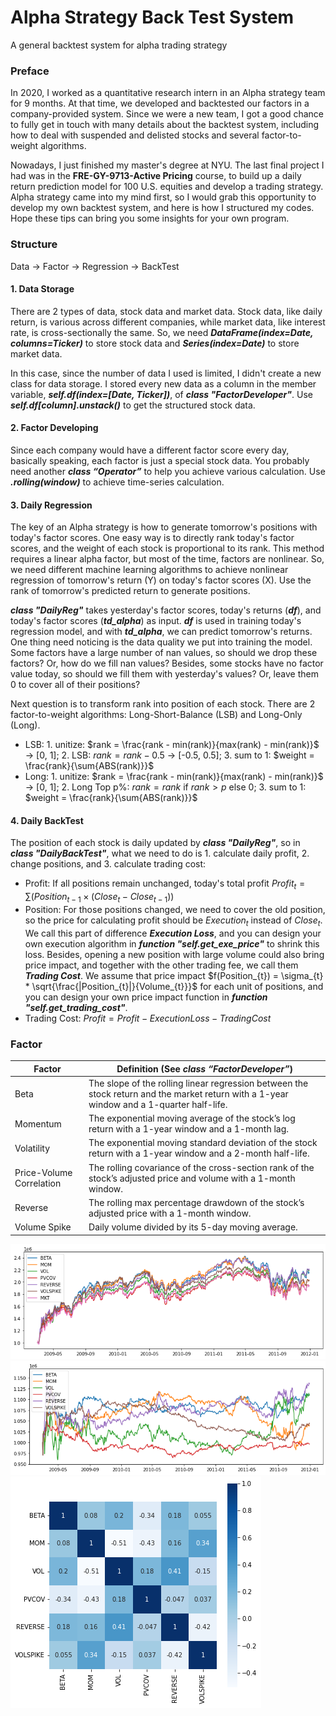 # Alpha Strategy Back Test System
A general backtest system for alpha trading strategy

### Preface
In 2020, I worked as a quantitative research intern in an Alpha strategy team for 9 months. At that time, we developed and backtested our factors in a company-provided system. Since we were a new team, I got a good chance to fully get in touch with many details about the backtest system, including how to deal with suspended and delisted stocks and several factor-to-weight algorithms.  
  
Nowadays, I just finished my master's degree at NYU. The last final project I had was in the **FRE-GY-9713-Active Pricing** course, to build up a daily return prediction model for 100 U.S. equities and develop a trading strategy. Alpha strategy came into my mind first, so I would grab this opportunity to develop my own backtest system, and here is how I structured my codes. Hope these tips can bring you some insights for your own program.

### Structure
Data -> Factor -> Regression -> BackTest

#### 1. Data Storage
There are 2 types of data, stock data and market data. Stock data, like daily return, is various across different companies, while market data, like interest rate, is cross-sectionally the same. So, we need ***DataFrame(index=Date, columns=Ticker)*** to store stock data and ***Series(index=Date)*** to store market data.  
  
In this case, since the number of data I used is limited, I didn't create a new class for data storage. I stored every new data as a column in the member variable, ***self.df(index=[Date, Ticker])***, of ***class "FactorDeveloper"***. Use ***self.df[column].unstack()*** to get the structured stock data.

#### 2. Factor Developing
Since each company would have a different factor score every day, basically speaking, each factor is just a special stock data. You probably need another ***class “Operator”*** to help you achieve various calculation. Use ***.rolling(window)*** to achieve time-series calculation.

#### 3. Daily Regression
The key of an Alpha strategy is how to generate tomorrow's positions with today's factor scores. One easy way is to directly rank today's factor scores, and the weight of each stock is proportional to its rank. This method requires a linear alpha factor, but most of the time, factors are nonlinear. So, we need different machine learning algorithms to achieve nonlinear regression of tomorrow's return (Y) on today's factor scores (X). Use the rank of tomorrow's predicted return to generate positions.  
  
***class "DailyReg"*** takes yesterday's factor scores, today's returns (***df***), and today's factor scores (***td_alpha***) as input. ***df*** is used in training today's regression model, and with ***td_alpha***, we can predict tomorrow's returns. One thing need noticing is the data quality we put into training the model. Some factors have a large number of nan values, so should we drop these factors? Or, how do we fill nan values? Besides, some stocks have no factor value today, so should we fill them with yesterday's values? Or, leave them 0 to cover all of their positions?  
  
Next question is to transform rank into position of each stock. There are 2 factor-to-weight algorithms: Long-Short-Balance (LSB) and Long-Only (Long).
- LSB: 1. unitize: $rank = \frac{rank - min(rank)}{max(rank) - min(rank)}$ -> [0, 1]; 2. LSB: $rank = rank - 0.5$ -> [-0.5, 0.5]; 3. sum to 1: $weight = \frac{rank}{\sum{ABS(rank)}}$
- Long: 1. unitize: $rank = \frac{rank - min(rank)}{max(rank) - min(rank)}$ -> [0, 1]; 2. Long Top p%: $rank = rank$ if $rank > p$ else $0$; 3. sum to 1: $weight = \frac{rank}{\sum{ABS(rank)}}$

#### 4. Daily BackTest
The position of each stock is daily updated by ***class "DailyReg"***, so in ***class "DailyBackTest"***, what we need to do is 1. calculate daily profit, 2. change positions, and 3. calculate trading cost:
- Profit: If all positions remain unchanged, today's total profit $Profit_{t} = \sum{(Position_{t-1}\times (Close_{t}-Close_{t-1}))}$
- Position: For those positions changed, we need to cover the old position, so the price for calculating profit should be $Execution_{t}$ instead of $Close_{t}$. We call this part of difference ***Execution Loss***, and you can design your own execution algorithm in ***function "self.get_exe_price"*** to shrink this loss. Besides, opening a new position with large volume could also bring price impact, and together with the other trading fee, we call them ***Trading Cost***. We assume that price impact $f(Position_{t}) = \sigma_{t} * \sqrt{\frac{|Position_{t}|}{Volume_{t}}}$ for each unit of positions, and you can design your own price impact function in ***function "self.get_trading_cost"***.
- Trading Cost: $Profit = Profit - Execution Loss - Trading Cost$

### Factor
|Factor|Definition (See *class “FactorDeveloper”*)|
|---|---|
|Beta|The slope of the rolling linear regression between the stock return and the market return with a 1-year window and a 1-quarter half-life.|
|Momentum|The exponential moving average of the stock’s log return with a 1-year window and a 1-month lag.|
|Volatility|The exponential moving standard deviation of the stock return with a 1-year window and a 2-month half-life.|
|Price-Volume Correlation|The rolling covariance of the cross-section rank of the stock’s adjusted price and volume with a 1-month window.|
|Reverse|The rolling max percentage drawdown of the stock’s adjusted price with a 1-month window.|
|Volume Spike|Daily volume divided by its 5-day moving average.|

![](https://github.com/yuba316/Alpha_Strategy_BackTest_System/blob/main/figure/factor_mkt.png)
![](https://github.com/yuba316/Alpha_Strategy_BackTest_System/blob/main/figure/factor_hedge.png)
![](https://github.com/yuba316/Alpha_Strategy_BackTest_System/blob/main/figure/factor_corr.png)
